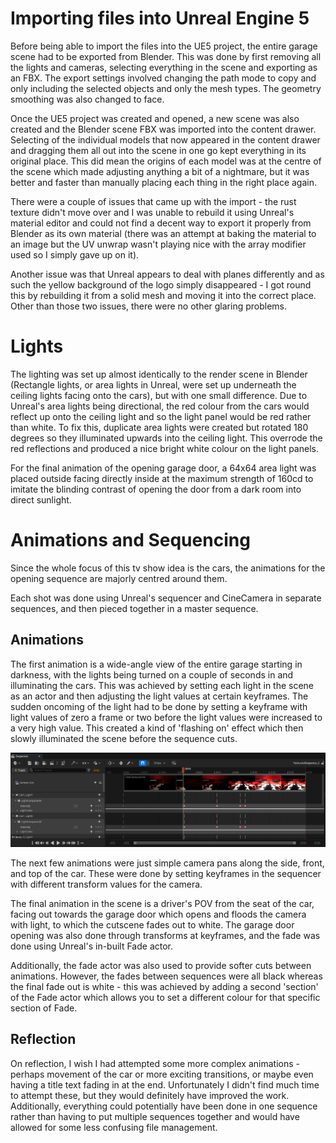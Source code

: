 # Importing files into Unreal Engine 5

Before being able to import the files into the UE5 project, the entire garage scene had to be exported from Blender.
This was done by first removing all the lights and cameras, selecting everything in the scene and exporting as an FBX. The export settings involved changing the path mode to copy and only including the selected objects and only the mesh types. The geometry smoothing was also changed to face.

Once the UE5 project was created and opened, a new scene was also created and the Blender scene FBX was imported into the content drawer. Selecting of the individual models that now appeared in the content drawer and dragging them all out into the scene in one go kept everything in its original place. This did mean the origins of each model was at the centre of the scene which made adjusting anything a bit of a nightmare, but it was better and faster than manually placing each thing in the right place again.

There were a couple of issues that came up with the import - the rust texture didn't move over and I was unable to rebuild it using Unreal's material editor and could not find a decent way to export it properly from Blender as its own material (there was an attempt at baking the material to an image but the UV unwrap wasn't playing nice with the array modifier used so I simply gave up on it).

Another issue was that Unreal appears to deal with planes differently and as such the yellow background of the logo simply disappeared - I got round this by rebuilding it from a solid mesh and moving it into the correct place.
Other than those two issues, there were no other glaring problems.


# Lights

The lighting was set up almost identically to the render scene in Blender (Rectangle lights, or area lights in Unreal, were set up underneath the ceiling lights facing onto the cars), but with one small difference. Due to Unreal's area lights being directional, the red colour from the cars would reflect up onto the ceiling light and so the light panel would be red rather than white. To fix this, duplicate area lights were created but rotated 180 degrees so they illuminated upwards into the ceiling light. This overrode the red reflections and produced a nice bright white colour on the light panels.

For the final animation of the opening garage door, a 64x64 area light was placed outside facing directly inside at the maximum strength of 160cd to imitate the blinding contrast of opening the door from a dark room into direct sunlight.

# Animations and Sequencing

Since the whole focus of this tv show idea is the cars, the animations for the opening sequence are majorly centred around them. 

Each shot was done using Unreal's sequencer and CineCamera in separate sequences, and then pieced together in a master sequence.

## Animations

The first animation is a wide-angle view of the entire garage starting in darkness, with the lights being turned on a couple of seconds in and illuminating the cars. This was achieved by setting each light in the scene as an actor and then adjusting the light values at certain keyframes. The sudden oncoming of the light had to be done by setting a keyframe with light values of zero a frame or two before the light values were increased to a very high value. This created a kind of 'flashing on' effect which then slowly illuminated the scene before the sequence cuts.

![First Sequence](../Render/Screenshots/opening_sequence.png)

The next few animations were just simple camera pans along the side, front, and top of the car. These were done by setting keyframes in the sequencer with different transform values for the camera. 

The final animation in the scene is a driver's POV from the seat of the car, facing out towards the garage door which opens and floods the camera with light, to which the cutscene fades out to white. The garage door opening was also done through transforms at keyframes, and the fade was done using Unreal's in-built Fade actor.

Additionally, the fade actor was also used to provide softer cuts between animations. However, the fades between sequences were all black whereas the final fade out is white - this was achieved by adding a second 'section' of the Fade actor which allows you to set a different colour for that specific section of Fade.

## Reflection

On reflection, I wish I had attempted some more complex animations - perhaps movement of the car or more exciting transitions, or maybe even having a title text fading in at the end. Unfortunately I didn't find much time to attempt these, but they would definitely have improved the work. Additionally, everything could potentially have been done in one sequence rather than having to put multiple sequences together and would have allowed for some less confusing file management. 

